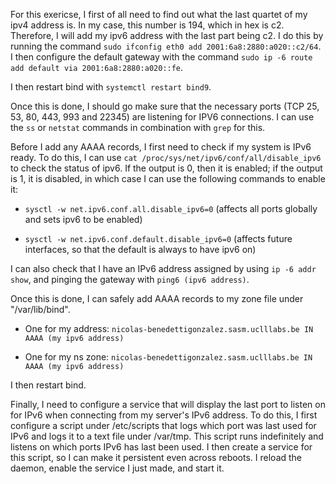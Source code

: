 For this exericse, I first of all need to find out what the last quartet of my ipv4 address is. In my case, this number
is 194, which in hex is c2. Therefore, I will add my ipv6 address with the last part being c2.
I do this by running the command `sudo ifconfig eth0 add 2001:6a8:2880:a020::c2/64`. I then configure the default
gateway with the command `sudo ip -6 route add default via 2001:6a8:2880:a020::fe`.

I then restart bind with `systemctl restart bind9`.

Once this is done, I should go make sure that the necessary ports (TCP 25, 53, 80, 443, 993 and 22345) are listening
for IPV6 connections. I can use the `ss` or `netstat` commands in combination with `grep` for this.

Before I add any AAAA records, I first need to check if my system is IPv6 ready. To do this, I can use
`cat /proc/sys/net/ipv6/conf/all/disable_ipv6` to check the status of ipv6. If the output is 0, then it is enabled;
if the output is 1, it is disabled, in which case I can use the following commands to enable it:

- `sysctl -w net.ipv6.conf.all.disable_ipv6=0` (affects all ports globally and sets ipv6 to be enabled)

- `sysctl -w net.ipv6.conf.default.disable_ipv6=0` (affects future interfaces, so that the default is always to have
ipv6 on)

I can also check that I have an IPv6 address assigned by using `ip -6 addr show`, and pinging the gateway with
`ping6 (ipv6 address)`.


Once this is done, I can safely add AAAA records to my zone file under "/var/lib/bind".

- One for my address: `nicolas-benedettigonzalez.sasm.uclllabs.be IN AAAA (my ipv6 address)`

- One for my ns zone: `nicolas-benedettigonzalez.sasm.uclllabs.be IN AAAA (my ipv6 address)`


I then restart bind.


Finally, I need to configure a service that will display the last port to listen on for IPv6 when connecting from
my server's IPv6 address. To do this, I first configure a script under /etc/scripts that logs which port was last used
for IPv6 and logs it to a text file under /var/tmp. This script runs indefinitely and listens on which ports IPv6 has
last been used.
I then create a service for this script, so I can make it persistent even across reboots. I reload the daemon, enable
the service I just made, and start it.
